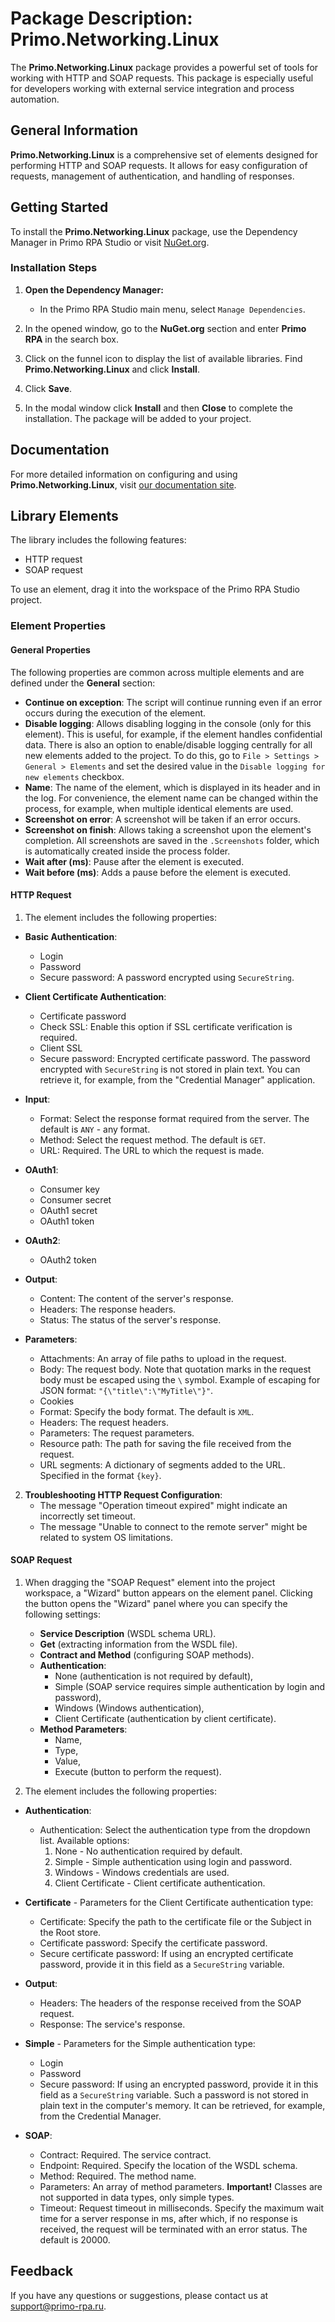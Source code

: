 # Package Description: Primo.Networking.Linux

The **Primo.Networking.Linux** package provides a powerful set of tools for working with HTTP and SOAP requests. This package is especially useful for developers working with external service integration and process automation.

## General Information

**Primo.Networking.Linux** is a comprehensive set of elements designed for performing HTTP and SOAP requests. It allows for easy configuration of requests, management of authentication, and handling of responses.

## Getting Started

To install the **Primo.Networking.Linux** package, use the Dependency Manager in Primo RPA Studio or visit [NuGet.org](https://www.nuget.org/).

### Installation Steps

1. **Open the Dependency Manager:**
   - In the Primo RPA Studio main menu, select `Manage Dependencies`.

2. In the opened window, go to the **NuGet.org** section and enter **Primo RPA** in the search box.

3. Click on the funnel icon to display the list of available libraries. Find **Primo.Networking.Linux** and click **Install**.

4. Click **Save**.

5. In the modal window click **Install** and then **Close** to complete the installation. The package will be added to your project.

## Documentation

For more detailed information on configuring and using **Primo.Networking.Linux**, visit [our documentation site](https://docs.primo-rpa.com).

## Library Elements

The library includes the following features:

- HTTP request
- SOAP request

To use an element, drag it into the workspace of the Primo RPA Studio project.

### Element Properties

#### General Properties
The following properties are common across multiple elements and are defined under the **General** section:

- **Continue on exception**: The script will continue running even if an error occurs during the execution of the element.
- **Disable logging**: Allows disabling logging in the console (only for this element). This is useful, for example, if the element handles confidential data. There is also an option to enable/disable logging centrally for all new elements added to the project. To do this, go to `File > Settings > General > Elements` and set the desired value in the `Disable logging for new elements` checkbox.
- **Name**: The name of the element, which is displayed in its header and in the log. For convenience, the element name can be changed within the process, for example, when multiple identical elements are used.
- **Screenshot on error**: A screenshot will be taken if an error occurs.
- **Screenshot on finish**: Allows taking a screenshot upon the element's completion. All screenshots are saved in the `.Screenshots` folder, which is automatically created inside the process folder.
- **Wait after (ms)**: Pause after the element is executed.
- **Wait before (ms)**: Adds a pause before the element is executed.

#### HTTP Request

1. The element includes the following properties:

- **Basic Authentication**:
  - Login
  - Password
  - Secure password: A password encrypted using `SecureString`.

- **Client Certificate Authentication**:
  - Certificate password
  - Check SSL: Enable this option if SSL certificate verification is required.
  - Client SSL
  - Secure password: Encrypted certificate password. The password encrypted with `SecureString` is not stored in plain text. You can retrieve it, for example, from the "Credential Manager" application.

- **Input**:
  - Format: Select the response format required from the server. The default is `ANY` - any format.
  - Method: Select the request method. The default is `GET`.
  - URL: Required. The URL to which the request is made.

- **OAuth1**:
  - Consumer key
  - Consumer secret
  - OAuth1 secret
  - OAuth1 token

- **OAuth2**:
  - OAuth2 token

- **Output**:
  - Content: The content of the server's response.
  - Headers: The response headers.
  - Status: The status of the server's response.

- **Parameters**:
  - Attachments: An array of file paths to upload in the request.
  - Body: The request body. Note that quotation marks in the request body must be escaped using the `\` symbol. Example of escaping for JSON format: `"{\"title\":\"MyTitle\"}"`.
  - Cookies
  - Format: Specify the body format. The default is `XML`.
  - Headers: The request headers.
  - Parameters: The request parameters.
  - Resource path: The path for saving the file received from the request.
  - URL segments: A dictionary of segments added to the URL. Specified in the format `{key}`.

2. **Troubleshooting HTTP Request Configuration**:
   - The message "Operation timeout expired" might indicate an incorrectly set timeout.
   - The message "Unable to connect to the remote server" might be related to system OS limitations.

#### SOAP Request

1. When dragging the "SOAP Request" element into the project workspace, a "Wizard" button appears on the element panel. Clicking the button opens the "Wizard" panel where you can specify the following settings:
   - **Service Description** (WSDL schema URL).
   - **Get** (extracting information from the WSDL file).
   - **Contract and Method** (configuring SOAP methods).
   - **Authentication**:
     - None (authentication is not required by default),
     - Simple (SOAP service requires simple authentication by login and password),
     - Windows (Windows authentication),
     - Client Certificate (authentication by client certificate).
   - **Method Parameters**:
     - Name,
     - Type,
     - Value,
     - Execute (button to perform the request).

2. The element includes the following properties:

- **Authentication**:
  - Authentication: Select the authentication type from the dropdown list. Available options:
    1. None - No authentication required by default.
    2. Simple - Simple authentication using login and password.
    3. Windows - Windows credentials are used.
    4. Client Certificate - Client certificate authentication.

- **Certificate** - Parameters for the Client Certificate authentication type:
  - Certificate: Specify the path to the certificate file or the Subject in the Root store.
  - Certificate password: Specify the certificate password.
  - Secure certificate password: If using an encrypted certificate password, provide it in this field as a `SecureString` variable.

- **Output**:
  - Headers: The headers of the response received from the SOAP request.
  - Response: The service's response.

- **Simple** - Parameters for the Simple authentication type:
  - Login
  - Password
  - Secure password: If using an encrypted password, provide it in this field as a `SecureString` variable. Such a password is not stored in plain text in the computer's memory. It can be retrieved, for example, from the Credential Manager.

- **SOAP**:
  - Contract: Required. The service contract.
  - Endpoint: Required. Specify the location of the WSDL schema.
  - Method: Required. The method name.
  - Parameters: An array of method parameters. **Important!** Classes are not supported in data types, only simple types.
  - Timeout: Request timeout in milliseconds. Specify the maximum wait time for a server response in ms, after which, if no response is received, the request will be terminated with an error status. The default is 20000.

## Feedback

If you have any questions or suggestions, please contact us at [support@primo-rpa.ru](mailto:support@primo-rpa.ru).
